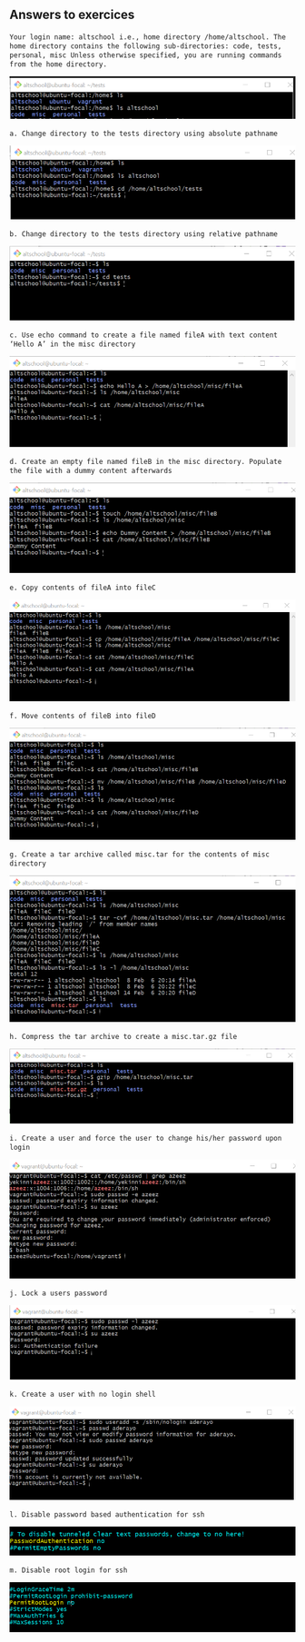 ## Answers to exercices

    Your login name: altschool i.e., home directory /home/altschool. The home directory contains the following sub-directories: code, tests, personal, misc Unless otherwise specified, you are running commands from the home directory.

![init](./images/init.png)


    a. Change directory to the tests directory using absolute pathname

![a](./images/image1.png)

    b. Change directory to the tests directory using relative pathname

![b](./images/image2.png)

    c. Use echo command to create a file named fileA with text content ‘Hello A’ in the misc directory

![c](./images/image3.png)

    d. Create an empty file named fileB in the misc directory. Populate the file with a dummy content afterwards

![d](./images/image4.png)

    e. Copy contents of fileA into fileC

![e](./images/image5.png)

    f. Move contents of fileB into fileD

![f](./images/image6.png)

    g. Create a tar archive called misc.tar for the contents of misc directory

![g](./images/image7.png)

    h. Compress the tar archive to create a misc.tar.gz file

![h](./images/image8.png)

    i. Create a user and force the user to change his/her password upon login

![i](./images/image9.png)


    j. Lock a users password

![j](./images/image10.png)

    k. Create a user with no login shell

![k](./images/image11.png)

    l. Disable password based authentication for ssh

![l](./images/image12.png)

    m. Disable root login for ssh

![m](./images/image13.png)


